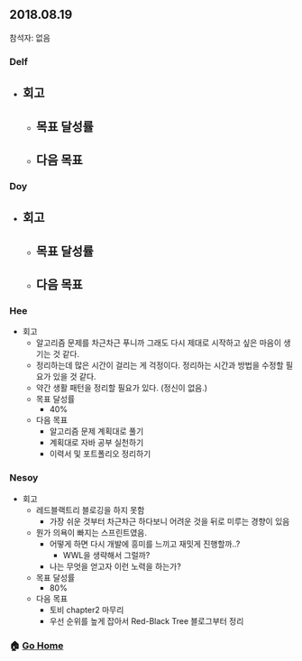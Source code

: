 ## 2018.08.19
참석자: 없음

### Delf
- 회고
  -
  - 목표 달성률
    -
  - 다음 목표
    -

### Doy
- 회고
  -
  - 목표 달성률
    -
  - 다음 목표
    -

### Hee
- 회고
  - 알고리즘 문제를 차근차근 푸니까 그래도 다시 제대로 시작하고 싶은 마음이 생기는 것 같다.
  - 정리하는데 많은 시간이 걸리는 게 걱정이다. 정리하는 시간과 방법을 수정할 필요가 있을 것 같다.
  - 약간 생활 패턴을 정리할 필요가 있다. (정신이 없음.)
  - 목표 달성률
    - 40%
  - 다음 목표
    - 알고리즘 문제 계획대로 풀기
    - 계획대로 자바 공부 실천하기
    - 이력서 및 포트폴리오 정리하기

### Nesoy
- 회고
  - 레드블랙트리 블로깅을 하지 못함
    - 가장 쉬운 것부터 차근차근 하다보니 어려운 것을 뒤로 미루는 경향이 있음
  - 뭔가 의욕이 빠지는 스프린트였음.
    - 어떻게 하면 다시 개발에 흥미를 느끼고 재밋게 진행할까..?
      - WWL을 생략해서 그럴까?
    - 나는 무엇을 얻고자 이런 노력을 하는가?
  - 목표 달성률
    - 80%
  - 다음 목표
    - 토비 chapter2 마무리
    - 우선 순위를 높게 잡아서 Red-Black Tree 블로그부터 정리


### :house: [Go Home](https://github.com/T-WWL/WWL)
